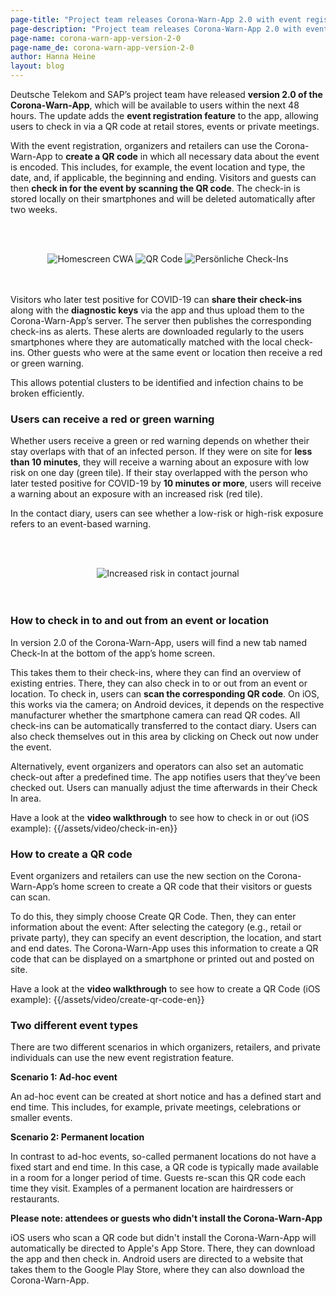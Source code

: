 ```yaml
---
page-title: "Project team releases Corona-Warn-App 2.0 with event registration"
page-description: "Project team releases Corona-Warn-App 2.0 with event registration"
page-name: corona-warn-app-version-2-0
page-name_de: corona-warn-app-version-2-0
author: Hanna Heine
layout: blog
---
```

 
Deutsche Telekom and SAP’s project team have released **version 2.0 of the Corona-Warn-App**, which will be available to users within the next 48 hours. The update adds the **event registration feature** to the app, allowing users to check in via a QR code at retail stores, events or private meetings.

<!-- overview -->

With the event registration, organizers and retailers can use the Corona-Warn-App to **create a QR code** in which all necessary data about the event is encoded. This includes, for example, the event location and type, the date, and, if applicable, the beginning and ending. Visitors and guests can then **check in for the event by scanning the QR code**. The check-in is stored locally on their smartphones and will be deleted automatically after two weeks. 

<br></br>
<center> <img src="./homescreen.png" title="Homescreen CWA" style="align: center">   <img src="./qr-coden-en.png" title="QR Code" style="align: center">  <img src="./check-in(4)-en.png" title="Persönliche Check-Ins" style="align: center"></center>
<br></br>

Visitors who later test positive for COVID-19 can **share their check-ins** along with the **diagnostic keys** via the app and thus upload them to the Corona-Warn-App’s server. The server then publishes the corresponding check-ins as alerts. These alerts are downloaded regularly to the users smartphones where they are automatically matched with the local check-ins. Other guests who were at the same event or location then receive a red or green warning. 

This allows potential clusters to be identified and infection chains to be broken efficiently.
 

### Users can receive a red or green warning

Whether users receive a green or red warning depends on whether their stay overlaps with that of an infected person. If they were on site for **less than 10 minutes**, they will receive a warning about an exposure with low risk on one day (green tile). If their stay overlapped with the person who later tested positive for COVID-19 by **10 minutes or more**, users will receive a warning about an exposure with an increased risk (red tile). 

In the contact diary, users can see whether a low-risk or high-risk exposure refers to an event-based warning.

<br></br>
<center> <img src="./increased-risk-contact-journal.png" title="Increased risk in contact journal" style="align: center"></center>
<br></br>


### How to check in to and out from an event or location

In version 2.0 of the Corona-Warn-App, users will find a new tab named Check-In at the bottom of the app’s home screen. 


This takes them to their check-ins, where they can find an overview of existing entries. There, they can also check in to or out from an event or location. To check in, users can **scan the corresponding QR code**. On iOS, this works via the camera; on Android devices, it depends on the respective manufacturer whether the smartphone camera can read QR codes. All check-ins can be automatically transferred to the contact diary. Users can also check themselves out in this area by clicking on Check out now under the event.  

Alternatively, event organizers and operators can also set an automatic check-out after a predefined time. The app notifies users that they’ve been checked out. Users can manually adjust the time afterwards in their Check In area.

Have a look at the **video walkthrough** to see how to check in or out (iOS example): {{/assets/video/check-in-en}}

### How to create a QR code

Event organizers and retailers can use the new section on the Corona-Warn-App’s home screen to create a QR code that their visitors or guests can scan.  

To do this, they simply choose Create QR Code. Then, they can enter information about the event: After selecting the category (e.g., retail or private party), they can specify an event description, the location, and start and end dates. The Corona-Warn-App uses this information to create a QR code that can be displayed on a smartphone or printed out and posted on site. 

Have a look at the **video walkthrough** to see how to create a QR Code (iOS example): {{/assets/video/create-qr-code-en}}

### Two different event types

There are two different scenarios in which organizers, retailers, and private individuals can use the new event registration feature.

**Scenario 1: Ad-hoc event**

An ad-hoc event can be created at short notice and has a defined start and end time. This includes, for example, private meetings, celebrations or smaller events. 

**Scenario 2: Permanent location**

In contrast to ad-hoc events, so-called permanent locations do not have a fixed start and end time. In this case, a QR code is typically made available in a room for a longer period of time. Guests re-scan this QR code each time they visit. Examples of a permanent location are hairdressers or restaurants.


**Please note: attendees or guests who didn't install the Corona-Warn-App**

iOS users who scan a QR code but didn't install the Corona-Warn-App will automatically be directed to Apple's App Store. There, they can download the app and then check in. Android users are directed to a website that takes them to the Google Play Store, where they can also download the Corona-Warn-App.

 
